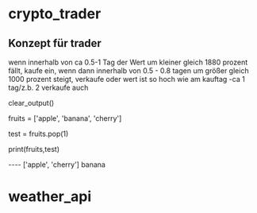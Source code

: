 # crypto_trader

## Konzept für trader

wenn innerhalb von ca 0.5-1 Tag der Wert um kleiner gleich 1880 prozent fällt, kaufe ein,
wenn dann innerhalb von 0.5 - 0.8 tagen um größer gleich 1000 prozent steigt, verkaufe oder wert ist so hoch wie am kauftag -ca 1 tag/z.b. 2 verkaufe auch

clear_output()


fruits = ['apple', 'banana', 'cherry']


test = fruits.pop(1)

print(fruits,test)


---- ['apple', 'cherry'] banana


# weather_api
